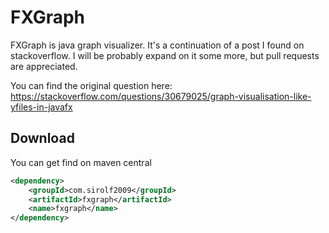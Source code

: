# FXGraph

FXGraph is java graph visualizer. It's a continuation of a post I found on stackoverflow. I will be probably expand on it some more, but pull requests are appreciated.

You can find the original question here: https://stackoverflow.com/questions/30679025/graph-visualisation-like-yfiles-in-javafx

## Download
You can get find on maven central
```xml
<dependency>
	<groupId>com.sirolf2009</groupId>
	<artifactId>fxgraph</artifactId>
	<name>fxgraph</name>
</dependency>
``` 